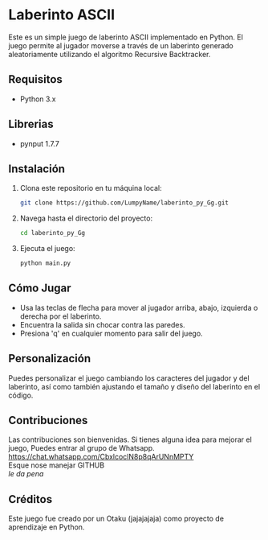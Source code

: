 # Laberinto ASCII

Este es un simple juego de laberinto ASCII implementado en Python. El juego permite al jugador moverse a través de un laberinto generado aleatoriamente utilizando el algoritmo Recursive Backtracker.

## Requisitos

- Python 3.x

## Librerias
- pynput 1.7.7

## Instalación

1. Clona este repositorio en tu máquina local:

    ```bash
    git clone https://github.com/LumpyName/laberinto_py_Gg.git
    ```

2. Navega hasta el directorio del proyecto:

    ```bash
    cd laberinto_py_Gg
    ```

3. Ejecuta el juego:

    ```bash
    python main.py
    ```

## Cómo Jugar

- Usa las teclas de flecha para mover al jugador arriba, abajo, izquierda o derecha por el laberinto.
- Encuentra la salida sin chocar contra las paredes.
- Presiona 'q' en cualquier momento para salir del juego.

## Personalización

Puedes personalizar el juego cambiando los caracteres del jugador y del laberinto, así como también ajustando el tamaño y diseño del laberinto en el código.

## Contribuciones

Las contribuciones son bienvenidas. Si tienes alguna idea para mejorar el juego, Puedes entrar al grupo de Whatsapp.
https://chat.whatsapp.com/CbxlcoclN8p8qArUNnMPTY \
Esque nose manejar GITHUB\
*le da pena*

## Créditos

Este juego fue creado por un Otaku (jajajajaja) como proyecto de aprendizaje en Python.
